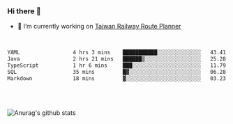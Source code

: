 ### Hi there 👋

- 🔭 I’m currently working on [Taiwan Railway Route Planner](https://github.com/Taiwan-Railway-Route-Planner)

<br/>

<!--START_SECTION:waka-->

```txt
YAML                 4 hrs 3 mins    ███████████░░░░░░░░░░░░░░   43.41 %
Java                 2 hrs 21 mins   ██████▒░░░░░░░░░░░░░░░░░░   25.28 %
TypeScript           1 hr 6 mins     ███░░░░░░░░░░░░░░░░░░░░░░   11.79 %
SQL                  35 mins         █▓░░░░░░░░░░░░░░░░░░░░░░░   06.28 %
Markdown             18 mins         ▓░░░░░░░░░░░░░░░░░░░░░░░░   03.23 %
```

<!--END_SECTION:waka-->

<br/>
<br/>

![Anurag's github stats](https://github-readme-stats.vercel.app/api?username=DepickereSven&show_icons=true&theme=tokyonight)



<!--
**DepickereSven/DepickereSven** is a ✨ _special_ ✨ repository because its `README.md` (this file) appears on your GitHub profile.

Here are some ideas to get you started:

- 🔭 I’m currently working on ...
- 🌱 I’m currently learning ...
- 👯 I’m looking to collaborate on ...
- 🤔 I’m looking for help with ...
- 💬 Ask me about ...
- 📫 How to reach me: ...
- 😄 Pronouns: ...
- ⚡ Fun fact: ...
-->
